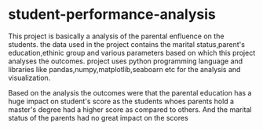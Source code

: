 # student-performance-analysis

This project is basically a analysis of the parental enfluence on the students.
the data used in the project contains the marital status,parent's education,ethinic group and various parameters based on which this project analyses the outcomes.
project uses python programming language and libraries like pandas,numpy,matplotlib,seaboarn etc for the analysis and visualization.

Based on the analysis the outcomes were that the parental education has a huge impact on student's score as the students whoes parents hold a master's degree had a higher score as compared to others.
And the marital status of the parents had no great impact on the scores
